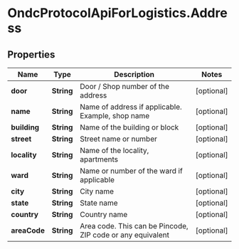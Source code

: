 # OndcProtocolApiForLogistics.Address

## Properties
Name | Type | Description | Notes
------------ | ------------- | ------------- | -------------
**door** | **String** | Door / Shop number of the address | [optional] 
**name** | **String** | Name of address if applicable. Example, shop name | [optional] 
**building** | **String** | Name of the building or block | [optional] 
**street** | **String** | Street name or number | [optional] 
**locality** | **String** | Name of the locality, apartments | [optional] 
**ward** | **String** | Name or number of the ward if applicable | [optional] 
**city** | **String** | City name | [optional] 
**state** | **String** | State name | [optional] 
**country** | **String** | Country name | [optional] 
**areaCode** | **String** | Area code. This can be Pincode, ZIP code or any equivalent | [optional] 
